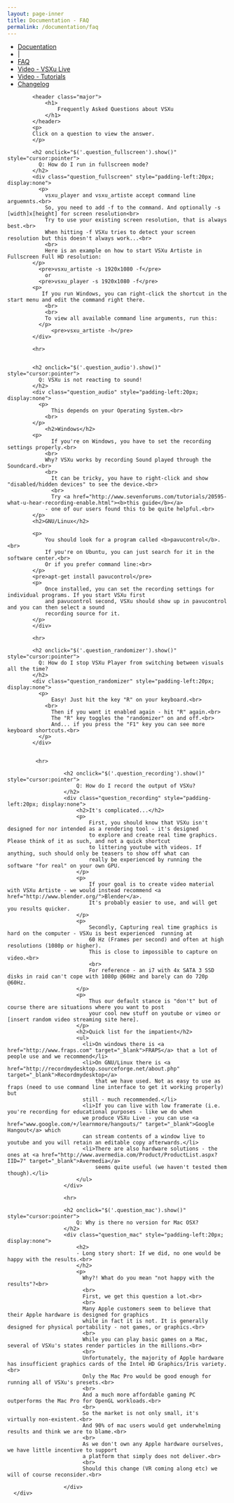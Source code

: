 ```yaml
---
layout: page-inner
title: Documentation - FAQ
permalink: /documentation/faq
---
```

<div id="main" class="alt">
    <section id="one">
        <div class="inner">
            <ul class="actions horizontal">
                <li>
                    <a href="/documentation" class="button">
                        Docuentation
                    </a>
                </li>
                <li>|</li>
                <li>
                    <a href="/documentation/faq" class="button special">
                        FAQ
                    </a>
                </li>
                <li>
                    <a href="/documentation/vsxu-live" class="button">
                        Video - VSXu Live
                    </a>
                </li>
                <li>
                    <a href="/documentation/video-tutorials" class="button">
                        Video - Tutorials
                    </a>
                </li>
                <li>
                    <a href="/documentation/changelog" class="button">
                        Changelog
                    </a>
                </li>
            </ul>
            
            <header class="major">
                <h1>
                    Frequently Asked Questions about VSXu
                </h1>
            </header>
            <p>
            Click on a question to view the answer.
            </p>
              
            <h2 onclick="$('.question_fullscreen').show()" style="cursor:pointer">
              Q: How do I run in fullscreen mode?
            </h2>
            <div class="question_fullscreen" style="padding-left:20px; display:none">
              <p>
                vsxu_player and vsxu_artiste accept command line arguemnts.<br>
                So, you need to add -f to the command. And optionally -s [width]x[height] for screen resolution<br>
                Try to use your existing screen resolution, that is always best.<br>
                When hitting -f VSXu tries to detect your screen resolution but this doesn't always work...<br>
                <br>
                Here is an example on how to start VSXu Artiste in Fullscreen Full HD resolution:
            </p>
              <pre>vsxu_artiste -s 1920x1080 -f</pre>
                or
              <pre>vsxu_player -s 1920x1080 -f</pre>
            <p>
               If you run Windows, you can right-click the shortcut in the start menu and edit the command right there.
                <br>
                <br>
                To view all available command line arguments, run this:
              </p>
                  <pre>vsxu_artiste -h</pre>
            </div>
            
            <hr>
            
            
            <h2 onclick="$('.question_audio').show()" style="cursor:pointer">
              Q: VSXu is not reacting to sound!
            </h2>
            <div class="question_audio" style="padding-left:20px; display:none">
              <p>
                  This depends on your Operating System.<br>
                <br>
            </p>
                <h2>Windows</h2>
            <p>
                  If you're on Windows, you have to set the recording settings properly.<br>
                <br>
                Why? VSXu works by recording Sound played through the Soundcard.<br>
                <br>
                  It can be tricky, you have to right-click and show "disabled/hidden devices" to see the device.<br>
                  <br>
                  Try <a href="http://www.sevenforums.com/tutorials/20595-what-u-hear-recording-enable.html"><b>this guide</b></a>
                - one of our users found this to be quite helpful.<br>
            </p>
            <h2>GNU/Linux</h2>
            
            <p>
                You should look for a program called <b>pavucontrol</b>.<br>
                If you're on Ubuntu, you can just search for it in the software center.<br>
                Or if you prefer command line:<br>
            </p>
            <pre>apt-get install pavucontrol</pre>
            <p>
                Once installed, you can set the recording settings for individual programs. If you start VSXu first
                and pavucontrol second, VSXu should show up in pavucontrol and you can then select a sound
                recording source for it.
            </p>
            </div>
            
            <hr>
            
            <h2 onclick="$('.question_randomizer').show()" style="cursor:pointer">
              Q: How do I stop VSXu Player from switching between visuals all the time?
            </h2>
            <div class="question_randomizer" style="padding-left:20px; display:none">
              <p>
                  Easy! Just hit the key "R" on your keyboard.<br>
                <br>
                  Then if you want it enabled again - hit "R" again.<br>
                  The "R" key toggles the "randomizer" on and off.<br>
                  And... if you press the "F1" key you can see more keyboard shortcuts.<br>
              </p>
            </div>
              
              
             <hr>
              
                      <h2 onclick="$('.question_recording').show()" style="cursor:pointer">
                          Q: How do I record the output of VSXu?
                      </h2>
                      <div class="question_recording" style="padding-left:20px; display:none">
                          <h2>It's complicated...</h2>
                          <p>
                              First, you should know that VSXu isn't designed for nor intended as a rendering tool - it's designed
                              to explore and create real time graphics. Please think of it as such, and not a quick shortcut
                              to littering youtube with videos. If anything, such should only be teasers to show off what can
                              really be experienced by running the software "for real" on your own GPU.
                          </p>
                          <p>
                              If your goal is to create video material with VSXu Artiste - we would instead recommend <a href="http://www.blender.org/">Blender</a>.
                              It's probably easier to use, and will get you results quicker.
                          </p>
                          <p>
                              Secondly, Capturing real time graphics is hard on the computer - VSXu is best experienced  running at
                              60 Hz (Frames per second) and often at high resolutions (1080p or higher).
                              This is close to impossible to capture on video.<br>
                              <br>
                              For reference - an i7 with 4x SATA 3 SSD disks in raid can't cope with 1080p @60Hz and barely can do 720p @60Hz.
                          </p>
                          <p>
                              Thus our default stance is "don't" but of course there are situations where you want to post
                              your cool new stuff on youtube or vimeo or [insert random video streaming site here].
                          </p>
                          <h2>Quick list for the impatient</h2>
                          <ul>
                            <li>On windows there is <a href="http://www.fraps.com" target="_blank">FRAPS</a> that a lot of people use and we recommend</li>
                            <li>On GNU/Linux there is <a href="http://recordmydesktop.sourceforge.net/about.php" target="_blank">Recordmydesktop</a>
                                that we have used. Not as easy to use as fraps (need to use command line interface to get it working properly) but
                            still - much recommended.</li>
                            <li>If you can live with low framerate (i.e. you're recording for educational purposes - like we do when
                            we produce VSXu Live - you can use <a href="www.google.com/+/learnmore/hangouts/" target="_blank">Google Hangout</a> which
                            can stream contents of a window live to youtube and you will retain an editable copy afterwards.</li>
                            <li>There are also hardware solutions - the ones at <a href="http://www.avermedia.com/Product/ProductList.aspx?IID=7" target="_blank">Avermedia</a>
                                seems quite useful (we haven't tested them though).</li>
                          </ul>
                      </div>
              
                      <hr>
              
                      <h2 onclick="$('.question_mac').show()" style="cursor:pointer">
                          Q: Why is there no version for Mac OSX?
                      </h2>
                      <div class="question_mac" style="padding-left:20px; display:none">
                          <h2>
                          - Long story short: If we did, no one would be happy with the results.<br>
                          </h2>
                          <p>
                            Why?! What do you mean "not happy with the results"?<br>
                            <br>
                            First, we get this question a lot.<br>
                            <br>
                            Many Apple customers seem to believe that their Apple hardware is designed for graphics 
                            while in fact it is not. It is generally designed for physical portability - not games, or graphics.<br>
                            <br>
                            While you can play basic games on a Mac, several of VSXu's states render particles in the millions.<br>
                            <br>
                            Unfortunately, the majority of Apple hardware has insufficient graphics cards of the Intel HD Graphics/Iris variety.<br>
                            Only the Mac Pro would be good enough for running all of VSXu's presets.<br>
                            <br>
                            And a much more affordable gaming PC outperforms the Mac Pro for OpenGL workloads.<br>
                            <br>
                            So the market is not only small, it's virtually non-existent.<br>
                            And 90% of mac users would get underwhelming results and think we are to blame.<br>
                            <br>
                            As we don't own any Apple hardware ourselves, we have little incentive to support
                            a platform that simply does not deliver.<br>
                            <br>
                            Should this change (VR coming along etc) we will of course reconsider.<br>
                            
                      </div>
      </div>
  </section>
</div>
